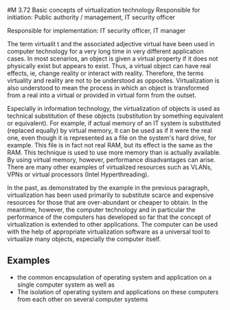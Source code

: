 #M 3.72 Basic concepts of virtualization technology
Responsible for initiation: Public authority / management, IT security officer

Responsible for implementation: IT security officer, IT manager

The term virtualit t and the associated adjective virtual have been used in computer technology for a very long time in very different application cases. In most scenarios, an object is given a virtual property if it does not physically exist but appears to exist. Thus, a virtual object can have real effects, ie, change reality or interact with reality. Therefore, the terms virtuality and reality are not to be understood as opposites. Virtualization is also understood to mean the process in which an object is transformed from a real into a virtual or provided in virtual form from the outset.

Especially in information technology, the virtualization of objects is used as technical substitution of these objects (substitution by something equivalent or equivalent). For example, if actual memory of an IT system is substituted (replaced equally) by virtual memory, it can be used as if it were the real one, even though it is represented as a file on the system's hard drive, for example. This file is in fact not real RAM, but its effect is the same as the RAM. This technique is used to use more memory than is actually available. By using virtual memory, however, performance disadvantages can arise. There are many other examples of virtualized resources such as VLANs, VPNs or virtual processors (Intel Hyperthreading).

In the past, as demonstrated by the example in the previous paragraph, virtualization has been used primarily to substitute scarce and expensive resources for those that are over-abundant or cheaper to obtain. In the meantime, however, the computer technology and in particular the performance of the computers has developed so far that the concept of virtualization is extended to other applications. The computer can be used with the help of appropriate virtualization software as a universal tool to virtualize many objects, especially the computer itself.



## Examples 
* the common encapsulation of operating system and application on a single computer system as well as
* The isolation of operating system and applications on these computers from each other on several computer systems




